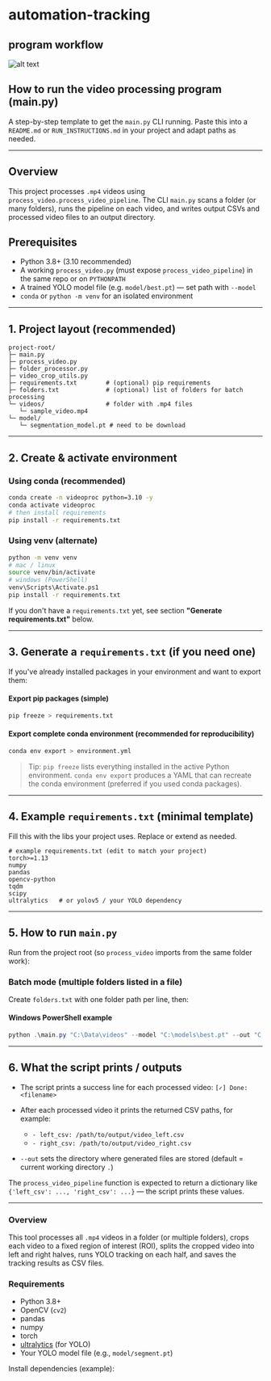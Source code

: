 # automation-tracking

## program workflow

![alt text](media\diagram(1).png)

## How to run the video processing program (main.py)

A step-by-step template to get the `main.py` CLI running. Paste this into a `README.md` or `RUN_INSTRUCTIONS.md` in your project and adapt paths as needed.

---

## Overview

This project processes `.mp4` videos using `process_video.process_video_pipeline`. The CLI `main.py` scans a folder (or many folders), runs the pipeline on each video, and writes output CSVs and processed video files to an output directory.

## Prerequisites

* Python 3.8+ (3.10 recommended)
* A working `process_video.py` (must expose `process_video_pipeline`) in the same repo or on `PYTHONPATH`
* A trained YOLO model file (e.g. `model/best.pt`) — set path with `--model`
* `conda` or `python -m venv` for an isolated environment

---

## 1. Project layout (recommended)

```
project-root/
├─ main.py
├─ process_video.py
├─ folder_processor.py
├─ video_crop_utils.py
├─ requirements.txt        # (optional) pip requirements
├─ folders.txt             # (optional) list of folders for batch processing
└─ videos/                 # folder with .mp4 files
   └─ sample_video.mp4
└─ model/              
   └─ segmentation_model.pt # need to be download
```

---

## 2. Create & activate environment

### Using conda (recommended)

```bash
conda create -n videoproc python=3.10 -y
conda activate videoproc
# then install requirements
pip install -r requirements.txt
```

### Using venv (alternate)

```bash
python -m venv venv
# mac / linux
source venv/bin/activate
# windows (PowerShell)
venv\Scripts\Activate.ps1
pip install -r requirements.txt
```

If you don't have a `requirements.txt` yet, see section **"Generate requirements.txt"** below.

---

## 3. Generate a `requirements.txt` (if you need one)

If you've already installed packages in your environment and want to export them:

#### Export pip packages (simple)

```bash
pip freeze > requirements.txt
```

#### Export complete conda environment (recommended for reproducibility)

```bash
conda env export > environment.yml
```

> Tip: `pip freeze` lists everything installed in the active Python environment. `conda env export` produces a YAML that can recreate the conda environment (preferred if you used conda packages).

---

## 4. Example `requirements.txt` (minimal template)

Fill this with the libs your project uses. Replace or extend as needed.

```
# example requirements.txt (edit to match your project)
torch>=1.13
numpy
pandas
opencv-python
tqdm
scipy
ultralytics   # or yolov5 / your YOLO dependency
```

---

## 5. How to run `main.py`

Run from the project root (so `process_video` imports from the same folder work):

### Batch mode (multiple folders listed in a file)

Create `folders.txt` with one folder path per line, then:

#### Windows PowerShell example

```powershell
python .\main.py "C:\Data\videos" --model "C:\models\best.pt" --out "C:\Data\processed"
```

---

## 6. What the script prints / outputs

* The script prints a success line for each processed video: `[✓] Done: <filename>`
* After each processed video it prints the returned CSV paths, for example:

  * `- left_csv: /path/to/output/video_left.csv`
  * `- right_csv: /path/to/output/video_right.csv`
* `--out` sets the directory where generated files are stored (default = current working directory `.`)

The `process_video_pipeline` function is expected to return a dictionary like `{'left_csv': ..., 'right_csv': ...}` — the script prints these values.

---



### Overview

This tool processes all `.mp4` videos in a folder (or multiple folders), crops each video to a fixed region of interest (ROI), splits the cropped video into left and right halves, runs YOLO tracking on each half, and saves the tracking results as CSV files.

### Requirements

- Python 3.8+
- OpenCV (`cv2`)
- pandas
- numpy
- torch
- [ultralytics](https://github.com/ultralytics/ultralytics) (for YOLO)
- Your YOLO model file (e.g., `model/segment.pt`)

Install dependencies (example):
